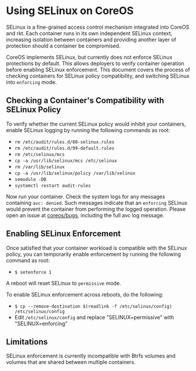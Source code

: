 # Using SELinux on CoreOS

SELinux is a fine-grained access control mechanism integrated into
CoreOS and rkt. Each container runs in its own independent SELinux context,
increasing isolation between containers and providing another layer of
protection should a container be compromised.

CoreOS implements SELinux, but currently does not enforce SELinux protections
by default. This allows deployers to verify container operation before enabling
SELinux enforcement. This document covers the process of checking containers
for SELinux policy compatibility, and switching SELinux into `enforcing` mode.

## Checking a Container's Compatibility with SELinux Policy

To verify whether the current SELinux policy would inhibit your containers,
enable SELinux logging by running the following commands as root:

* `rm /etc/audit/rules.d/80-selinux.rules`
* `rm /etc/audit/rules.d/99-default.rules`
* `rm /etc/selinux/mcs`
* `cp -a /usr/lib/selinux/mcs /etc/selinux`
* `rm /var/lib/selinux`
* `cp -a /usr/lib/selinux/policy /var/lib/selinux`
* `semodule -DB`
* `systemctl restart audit-rules`

Now run your container. Check the system logs for any messages containing
`avc: denied`. Such messages indicate that an `enforcing` SELinux would prevent
the container from performing the logged operation. Please open an issue at
[coreos/bugs](https://github.com/coreos/bugs/issues), including the full avc log
message.

## Enabling SELinux Enforcement

Once satisfied that your container workload is compatible with the SELinux
policy, you can temporarily enable enforcement by running the following command
as root:

* `$ setenforce 1`

A reboot will reset SELinux to `permissive` mode.

To enable SELinux enforcement across reboots, do the following:

* `$ cp --remove-destination $(readlink -f /etc/selinux/config) /etc/selinux/config`
* Edit `/etc/selinux/config` and replace "SELINUX=permissive" with "SELINUX=enforcing"

## Limitations

SELinux enforcement is currently incompatible with Btrfs volumes and volumes
that are shared between multiple containers.
